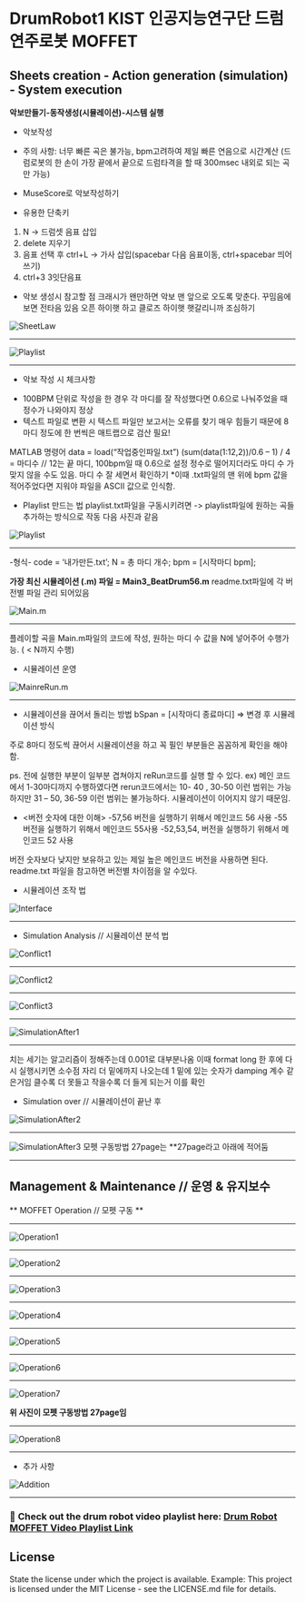 # DrumRobot1 KIST 인공지능연구단 드럼연주로봇 MOFFET


## Sheets creation - Action generation (simulation) - System execution 
**악보만들기-동작생성(시뮬레이션)-시스템 실행**
- 악보작성
* 주의 사항: 너무 빠른 곡은 불가능, bpm고려하여 제일 빠른 연음으로 시간계산
(드럼로봇의 한 손이 가장 끝에서 끝으로 드럼타격을 할 때 300msec 내외로 되는 곡만 가능)

- MuseScore로 악보작성하기
* 유용한 단축키
1. N -> 드럼셋 음표 삽입
2. delete 지우기
3. 음표 선택 후 ctrl+L -> 가사 삽입(spacebar 다음 음표이동, ctrl+spacebar 띄어쓰기)
4. ctrl+3 3잇단음표

- 악보 생성시 참고할 점
크래시가 왠만하면 악보 맨 앞으로 오도록 맞춘다.
꾸밈음에 보면 전타음 있음
오픈 하이햇 하고 클로즈 하이햇 햇갈리니까 조심하기

<img src="./image/image4.png" alt="SheetLaw">

---

<img src="./image/image5.png" alt="Playlist">

---

- 악보 작성 시 체크사항

* 100BPM 단위로 작성을 한 경우 각 마디를 잘 작성했다면 0.6으로 나눠주었을 때 정수가 나와야지 정상
* 텍스트 파일로 변환 시 텍스트 파일만 보고서는 오류를 찾기 매우 힘들기 때문에 8마디 정도에 한 번씩은 매트랩으로 검산 필요!

MATLAB 명령어
data = load(“작업중인파일.txt”)
(sum(data(1:12,2))/0.6 – 1) / 4 = 마디수 // 12는 끝 마디, 100bpm일 때 0.6으로 설정
정수로 떨어지더라도 마디 수 가 맞지 않을 수도 있음. 마디 수 잘 세면서 확인하기
*이때 .txt파일의 맨 위에 bpm 값을 적어주었다면 지워야 파일을 ASCII 값으로 인식함.

- Playlist 만드는 법
playlist.txt파일을 구동시키려면 -> playlist파일에 원하는 곡들 추가하는 방식으로 작동
다음 사진과 같음
<img src="./image/image5.png" alt="Playlist">

---

-형식-
code = ‘내가만든.txt’; N = 총 마디 개수;
bpm = [시작마디 bpm];

**가장 최신 시뮬레이션 (.m) 파일 = Main3_BeatDrum56.m**
readme.txt파일에 각 버전별 파일 관리 되어있음

<img src="./image/image6.png" alt="Main.m">

---

플레이할 곡을 Main.m파일의 코드에 작성, 원하는 마디 수 값을 N에 넣어주어 수행가능. ( < N까지 수행)

- 시뮬레이션 운영
<img src="./image/image7.png" alt="MainreRun.m">

---

- 시뮬레이션을 끊어서 돌리는 방법
bSpan = [시작마디 종료마디] => 변경 후 시뮬레이션 방식

주로 8마디 정도씩 끊어서 시뮬레이션을 하고 꼭 필인 부분들은 꼼꼼하게 확인을 해야 함.

ps. 전에 실행한 부분이 일부분 겹쳐야지 reRun코드를 실행 할 수 있다.
ex) 메인 코드에서 1-30마디까지 수행하였다면 rerun코드에서는 10- 40 , 30-50 이런 범위는 가능하지만 31 – 50, 36-59 이런 범위는 불가능하다. 시뮬레이션이 이어지지 않기 때문임.



- <버전 숫자에 대한 이해>
-57,56 버전을 실행하기 위해서 
메인코드 56 사용
-55 버전을 실행하기 위해서 
메인코드 55사용
-52,53,54, 버전을 실행하기 위해서 
메인코드 52 사용

버전 숫자보다 낮지만 보유하고 있는 
제일 높은 메인코드 버전을 사용하면 된다.
readme.txt 파일을 참고하면 버전별 차이점을 알 수있다.

- 시뮬레이션 조작 법
<img src="./image/image8.png" alt="Interface">

---

- Simulation Analysis // 시뮬레이션 분석 법
<img src="./image/image9.png" alt="Conflict1">

---

<img src="./image/image10.png" alt="Conflict2">

---

<img src="./image/image11.png" alt="Conflict3">

---

<img src="./image/image12.png" alt="SimulationAfter1">

---

치는 세기는 알고리즘이 정해주는데 0.001로 대부분나옴
이때 format long 한 후에 다시 실행시키면 소수점 자리 더 밑에까지 나오는데 1 밑에 있는 숫자가 damping 계수 같은거임 클수록 더 못들고 작을수록 더 들게 되는거 이를 확인

- Simulation over // 시뮬레이션이 끝난 후
<img src="./image/image13.png" alt="SimulationAfter2">

---

<img src="./image/image14.png" alt="SimulationAfter3">
모펫 구동방법 27page는 **27page라고 아래에 적어둠

---


## Management & Maintenance // 운영 & 유지보수


** MOFFET Operation // 모펫 구동 **

---

<img src="./image/image15.png" alt="Operation1">

---

<img src="./image/image16.png" alt="Operation2">

---

<img src="./image/image17.png" alt="Operation3">

---

<img src="./image/image18.png" alt="Operation4">

---

<img src="./image/image19.png" alt="Operation5">

---

<img src="./image/image20.png" alt="Operation6">

---

<img src="./image/image21.png" alt="Operation7">

**위 사진이 모펫 구동방법 27page임**

---

<img src="./image/image22.png" alt="Operation8">

---

- 추가 사항
<img src="./image/image23.png" alt="Addition">

---



### 🎥 **Check out the drum robot video playlist here:** [**Drum Robot MOFFET Video Playlist Link**](https://www.youtube.com/playlist?list=PLtY0U6vQitshk1aGB5-GP7AsMbrjW-Ptf)



## License
State the license under which the project is available. Example: This project is licensed under the MIT License - see the LICENSE.md file for details.
